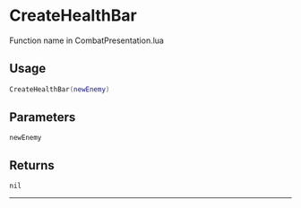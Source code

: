# CreateHealthBar
Function name in CombatPresentation.lua
## Usage
```lua
CreateHealthBar(newEnemy)
```
## Parameters
`newEnemy`
## Returns
`nil`

---